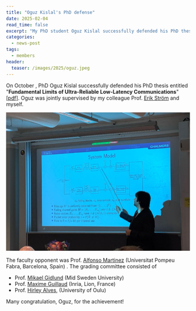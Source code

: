 ```yaml
---
title: "Oguz Kislal's PhD defense"
date: 2025-02-04
read_time: false
excerpt: "My PhD student Oguz Kislal successfully defended his PhD thesis"
categories:
  - news-post
tags:
  - members
header:
  teaser: /images/2025/oguz.jpeg
---
```


On October ,  PhD Oguz Kislal successfully defended his PhD thesis entitled
"**Fundamental Limits of Ultra-Reliable Low-Latency Communications**" [[pdf]](https://research.chalmers.se/en/publication/543180).
Oguz was jointly supervised by my colleague Prof. [Erik Ström](https://www.chalmers.se/en/persons/estrom/) and myself.

![Oguz during his PhD thesis presentation](/images/2025/oguz.jpeg)

The faculty opponent was Prof. [Alfonso Martinez](https://www.upf.edu/web/alfonso-martinez) (Universitat Pompeu Fabra, Barcelona, Spain)
.
The grading committee consisted of

- Prof. [Mikael Gidlund](https://www.miun.se/Personal/g/mikaelgidlund/) (Mid Sweden University)
- Prof. [Maxime Guillaud](https://maximeguillaud.github.io) (Inria, Lion, France)
- Prof. [Hirley Alves](https://www.oulu.fi/en/researchers/hirley-alves), (University of Oulu)

Many congratulation, Oguz, for the achievement!  
